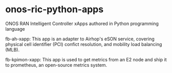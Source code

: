 # onos-ric-python-apps
ONOS RAN Intelligent Controller xApps authored in Python programming language

fb-ah-xapp: This app is an adapter to Airhop's eSON service, covering physical cell identifier
(PCI) confict resolution, and mobility load balancing (MLB).

fb-kpimon-xapp: This app is used to get metrics from an E2 node and ship it to prometheus, an
open-source metrics system.

